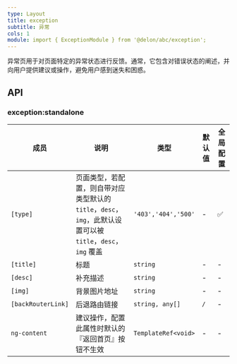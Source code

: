 ```yaml
---
type: Layout
title: exception
subtitle: 异常
cols: 1
module: import { ExceptionModule } from '@delon/abc/exception';
---
```


异常页用于对页面特定的异常状态进行反馈。通常，它包含对错误状态的阐述，并向用户提供建议或操作，避免用户感到迷失和困惑。

## API

### exception:standalone

| 成员 | 说明 | 类型 | 默认值 | 全局配置 |
|----|----|----|-----|------|
| `[type]` | 页面类型，若配置，则自带对应类型默认的 `title`，`desc`，`img`，此默认设置可以被 `title`，`desc`，`img` 覆盖 | `'403','404','500'` | - | ✅ |
| `[title]` | 标题 | `string` | - | - |
| `[desc]` | 补充描述 | `string` | - | - |
| `[img]` | 背景图片地址 | `string` | - | - |
| `[backRouterLink]` | 后退路由链接 | `string, any[]` | `/` | - |
| `ng-content` | 建议操作，配置此属性时默认的『返回首页』按钮不生效 | `TemplateRef<void>` | - | - |
